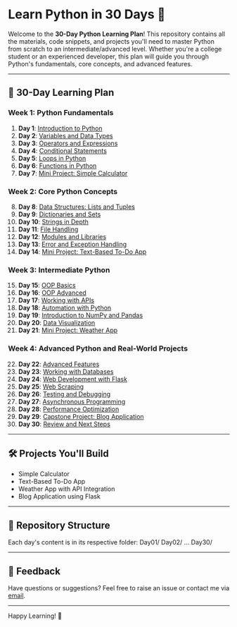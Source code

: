 # Learn Python in 30 Days 🚀

Welcome to the **30-Day Python Learning Plan**! This repository contains all the materials, code snippets, and projects you'll need to master Python from scratch to an intermediate/advanced level. Whether you're a college student or an experienced developer, this plan will guide you through Python's fundamentals, core concepts, and advanced features.

---

## 📅 30-Day Learning Plan

### Week 1: Python Fundamentals
1. **Day 1**: [Introduction to Python](./Day01/)
2. **Day 2**: [Variables and Data Types](./Day02/)
3. **Day 3**: [Operators and Expressions](./Day03/)
4. **Day 4**: [Conditional Statements](./Day04/)
5. **Day 5**: [Loops in Python](./Day05/)
6. **Day 6**: [Functions in Python](./Day06/)
7. **Day 7**: [Mini Project: Simple Calculator](./Day07/)

### Week 2: Core Python Concepts
8. **Day 8**: [Data Structures: Lists and Tuples](./Day08/)
9. **Day 9**: [Dictionaries and Sets](./Day09/)
10. **Day 10**: [Strings in Depth](./Day10/)
11. **Day 11**: [File Handling](./Day11/)
12. **Day 12**: [Modules and Libraries](./Day12/)
13. **Day 13**: [Error and Exception Handling](./Day13/)
14. **Day 14**: [Mini Project: Text-Based To-Do App](./Day14/)

### Week 3: Intermediate Python
15. **Day 15**: [OOP Basics](./Day15/)
16. **Day 16**: [OOP Advanced](./Day16/)
17. **Day 17**: [Working with APIs](./Day17/)
18. **Day 18**: [Automation with Python](./Day18/)
19. **Day 19**: [Introduction to NumPy and Pandas](./Day19/)
20. **Day 20**: [Data Visualization](./Day20/)
21. **Day 21**: [Mini Project: Weather App](./Day21/)

### Week 4: Advanced Python and Real-World Projects
22. **Day 22**: [Advanced Features](./Day22/)
23. **Day 23**: [Working with Databases](./Day23/)
24. **Day 24**: [Web Development with Flask](./Day24/)
25. **Day 25**: [Web Scraping](./Day25/)
26. **Day 26**: [Testing and Debugging](./Day26/)
27. **Day 27**: [Asynchronous Programming](./Day27/)
28. **Day 28**: [Performance Optimization](./Day28/)
29. **Day 29**: [Capstone Project: Blog Application](./Day29/)
30. **Day 30**: [Review and Next Steps](./Day30/)

---

## 🛠️ Projects You'll Build
- Simple Calculator
- Text-Based To-Do App
- Weather App with API Integration
- Blog Application using Flask

---

## 📂 Repository Structure
Each day's content is in its respective folder:
Day01/ Day02/ ... Day30/

---

## 📧 Feedback
Have questions or suggestions? Feel free to raise an issue or contact me via [email](mailto:shaik.badsha@gmail.com).

---

Happy Learning! 🎉
